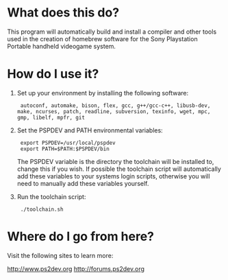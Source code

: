 What does this do?
==================

This program will automatically build and install a compiler and other tools used in the creation of homebrew software for the Sony Playstation Portable handheld videogame system.

How do I use it?
==================

1. Set up your environment by installing the following software:

        autoconf, automake, bison, flex, gcc, g++/gcc-c++, libusb-dev, make, ncurses, patch, readline, subversion, texinfo, wget, mpc, gmp, libelf, mpfr, git

2. Set the PSPDEV and PATH environmental variables:

        export PSPDEV=/usr/local/pspdev
        export PATH=$PATH:$PSPDEV/bin

    The PSPDEV variable is the directory the toolchain will be installed to, change this if you wish. If possible the toolchain script will automatically add these variables to your systems login scripts, otherwise you will need to manually add these variables yourself.

3. Run the toolchain script:

        ./toolchain.sh

Where do I go from here?
========================

Visit the following sites to learn more:

http://www.ps2dev.org
http://forums.ps2dev.org
